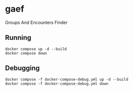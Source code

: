 # gaef

Groups And Encounters Finder

## Running

```
docker compose up -d --build
docker compose down
```

## Debugging

```
docker compose -f docker-compose-debug.yml up -d --build
docker compose -f docker-compose-debug.yml down
```
